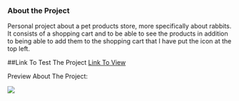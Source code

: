 ### About the Project

Personal project about a pet products store, more specifically about rabbits. It consists of a shopping cart and to be able to see the products in addition to being able to add them to the shopping cart that I have put the icon at the top left.

##Link To Test The Project [Link To View](https://github.com/pandao/editor.md "Heading link")

Preview About The Project:

![](https://pandao.github.io/editor.md/examples/images/4.jpg)